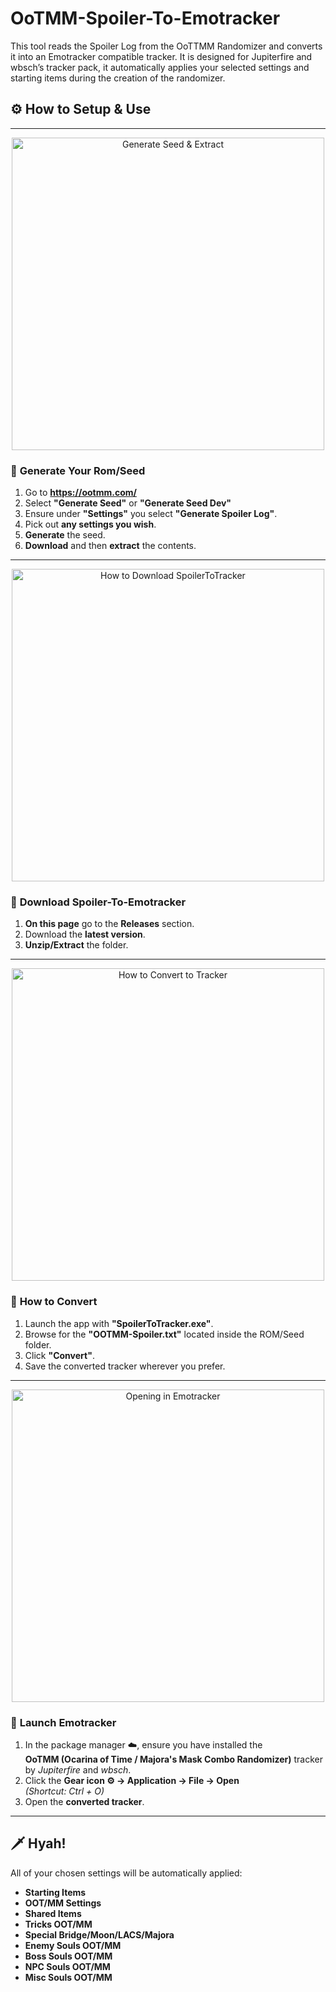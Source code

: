 # OoTMM-Spoiler-To-Emotracker
This tool reads the Spoiler Log from the OoTTMM Randomizer and converts it into an Emotracker compatible tracker. It is designed for Jupiterfire and wbsch’s tracker pack, it automatically applies your selected settings and starting items during the creation of the randomizer.


## ⚙️ **How to Setup & Use**
---
<p align="center">
  <img src="Github Assets/Generate Seed & Extract.gif" alt="Generate Seed & Extract" width="500"/>
</p>

### 🧩 **Generate Your Rom/Seed**
1. Go to **https://ootmm.com/**
2. Select **"Generate Seed"** or **"Generate Seed Dev"**
3. Ensure under **"Settings"** you select **"Generate Spoiler Log"**.
4. Pick out **any settings you wish**.
5. **Generate** the seed.
6. **Download** and then **extract** the contents.

---
<p align="center">
  <img src="Github Assets/How to Download SpoilerToTracker.gif" alt="How to Download SpoilerToTracker" width="500"/>
</p>

### 💾 **Download Spoiler-To-Emotracker**
1. **On this page** go to the **Releases** section.  
2. Download the **latest version**.  
3. **Unzip/Extract** the folder.
   
---
<p align="center">
  <img src="Github Assets/How to Convert.gif" alt="How to Convert to Tracker" width="500"/>
</p>

### 🔄 **How to Convert**

1. Launch the app with **"SpoilerToTracker.exe"**.  
2. Browse for the **"OOTMM-Spoiler.txt"** located inside the ROM/Seed folder.  
3. Click **"Convert"**.  
4. Save the converted tracker wherever you prefer.

---
<p align="center">
  <img src="Github Assets/Open In Emotracker.gif" alt="Opening in Emotracker" width="500"/>
</p>

### 🧭 **Launch Emotracker**

1. In the package manager ☁️, ensure you have installed the  
   **OoTMM (Ocarina of Time / Majora's Mask Combo Randomizer)** tracker by *Jupiterfire* and *wbsch*.  
2. Click the **Gear icon ⚙️ → Application → File → Open**  
    *(Shortcut: Ctrl + O)*  
3. Open the **converted tracker**.

---

## 🗡️ **Hyah!**

All of your chosen settings will be automatically applied:

- **Starting Items**  
- **OOT/MM Settings**  
- **Shared Items**  
- **Tricks OOT/MM**  
- **Special Bridge/Moon/LACS/Majora**  
- **Enemy Souls OOT/MM**  
- **Boss Souls OOT/MM**  
- **NPC Souls OOT/MM**  
- **Misc Souls OOT/MM**
